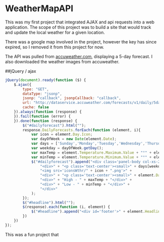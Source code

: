 # WeatherMapAPI

This was my first project that integrated AJAX and api requests into a web application. The scope of this project was to build a site that would
track and update the local weather for a given location. 

There was a google map involved in the project, however the key has since expired, so I removed it from this project for now. 

The API was pulled from [accuweather.com](www.accuweather.com), displaying a 5-day forecast. I also downloaded the weather images
from accuweather. 

##jQuery / ajax
```javascript
jQuery(document).ready(function ($) {
    $.ajax({
        type: "GET",
        dataType: "jsonp",
        jsonp: "callback", jsonpCallback: "callback",
        url: "http://dataservice.accuweather.com/forecasts/v1/daily/5day/351198.json?apikey=4zEGGRGSEecaQZl4K1To6RhV1B9Hm9Wt",
        cache: false
    }).always(function (response) {
    }).fail(function (error) {
    }).done(function (response) {
        $("#dailyforecast").html("");
        response.DailyForecasts.forEach(function (element, i){
            var icon = element.Day.Icon;
            var dayOfWeek = new Date(element.Date);
            var days = ['Sunday','Monday','Tuesday','Wednesday','Thursday','Friday','Saturday'];
            var weekday = dayOfWeek.getDay();
            var maxTemp = element.Temperature.Maximum.Value + "°" + element.Temperature.Maximum.Unit;
            var minTemp = element.Temperature.Minimum.Value + "°" + element.Temperature.Minimum.Unit;
            $("#dailyforecast").append("<div class='panel-body col-xs-2'>" +
                "<div>" + "<p class='text-center'><small>" + days[weekday] + "</small></p>" + "</div>" +
                "<img src='iconsWthr/" + icon + ".png'>" +
                "<div>" + "<p class='text-center'><small>" + element.Day.IconPhrase + "</small></p>" + "</div>" +
                "<div>" + "High - " + maxTemp + "</div>" +
                "<div>" + "Low - " + minTemp + "</div>" +
                "</div>"
            );
        });
        $("#headline").html("");
        $(response).each(function (i, element) {
            $("#headline").append("<div id='footer'>" + element.Headline.Text + "</div>")
        })
    })
});
```
This was a fun project that 
